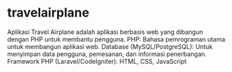 # travelairplane
Aplikasi Travel Airplane adalah aplikasi berbasis web yang dibangun dengan PHP untuk membantu pengguna. PHP: Bahasa pemrograman utama untuk membangun aplikasi web. Database (MySQL/PostgreSQL): Untuk menyimpan data pengguna, pemesanan, dan informasi penerbangan. Framework PHP (Laravel/CodeIgniter): HTML, CSS, JavaScript
